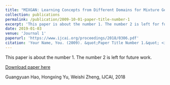 ```yaml
---
title: "MIXGAN: Learning Concepts from Different Domains for Mixture Generation"
collection: publications
permalink: /publication/2009-10-01-paper-title-number-1
excerpt: 'This paper is about the number 1. The number 2 is left for future work.'
date: 2019-01-03
venue: 'Journal 1'
paperurl: 'https://www.ijcai.org/proceedings/2018/0306.pdf'
citation: 'Your Name, You. (2009). &quot;Paper Title Number 1.&quot; <i>Journal 1</i>. 1(1).'
---
```

This paper is about the number 1. The number 2 is left for future work.

[Download paper here](https://www.ijcai.org/proceedings/2018/0306.pdf)

Guangyuan Hao, Hongxing Yu, Weishi Zheng, IJCAI, 2018
